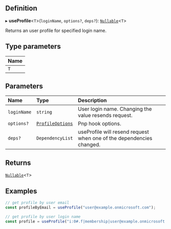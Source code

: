 
## Definition

▸ **useProfile**<`T`\>(`loginName`, `options?`, `deps?`): [`Nullable`](../Types/NullableT.md)<`T`\>

Returns an user profile for specified login name.

## Type parameters

| Name |
| :------ |
| `T` |

## Parameters

| Name | Type | Description |
| :------ | :------ | :------ |
| `loginName` | `string` | User login name. Changing the value resends request. |
| `options?` | [`ProfileOptions`](../Interfaces/ProfileOptions.md) | Pnp hook options. |
| `deps?` | `DependencyList` | useProfile will resend request when one of the dependencies changed. |

## Returns

[`Nullable`](../Types/NullableT.md)<`T`\>

## Examples

```typescript
// get profile by user email
const profileByEmail = useProfile("user@example.onmicrosoft.com");

// get profile by user login name
const profile = useProfile("i:0#.f|membership|user@example.onmicrosoft.com");
```
